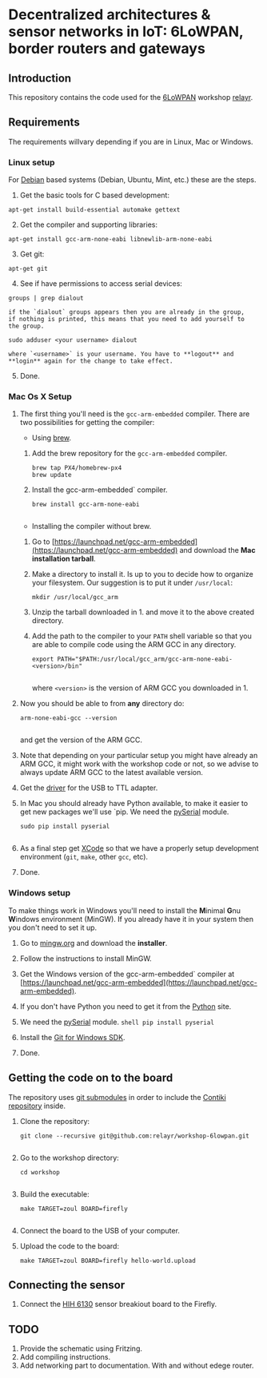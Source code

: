 # Decentralized architectures & sensor networks in IoT: 6LoWPAN, border routers and gateways

## Introduction

This repository contains the code used for the
[6LoWPAN](https://www.eventbrite.com/e/decentralized-architectures-sensor-networks-in-iot-6lowpan-border-routers-and-gateways-tickets-28534379096)
workshop [relayr](https://).

## Requirements

The requirements willvary depending if you are in Linux, Mac or
Windows.

### Linux setup

For [Debian](http://www.debian.org) based systems (Debian, Ubuntu,
Mint, etc.) these are the steps.

 1. Get the basic tools for C based development:
 ```shell
 apt-get install build-essential automake gettext
 ```
 2. Get the compiler and supporting libraries:
 ```shell
 apt-get install gcc-arm-none-eabi libnewlib-arm-none-eabi
 
 ```
  3. Get git:
 ```shell
 apt-get git
 
 ```
  4. See if have permissions to access serial devices:
 ```shell
 groups | grep dialout
 ``` 
    if the `dialout` groups appears then you are already in the group,
    if nothing is printed, this means that you need to add yourself to
    the group.
 ```shell
 sudo adduser <your username> dialout
 ```
    where `<username>` is your username. You have to **logout** and
    **login** again for the change to take effect.
    
  5. Done. 
  
  
### Mac Os X Setup
  
 1. The first thing you'll need is the `gcc-arm-embedded` compiler.
    There are two possibilities for getting the compiler:
 
    * Using [brew](http://brew.sh/). 
    
     1. Add the brew repository for the `gcc-arm-embedded` compiler. 
    
        ```shell
        brew tap PX4/homebrew-px4
        brew update
        ```
     2. Install the gcc-arm-embedded` compiler.
        ```shell
        brew install gcc-arm-none-eabi
 
        ```
    * Installing the compiler without brew.
    
     1. Go to [https://launchpad.net/gcc-arm-embedded](https://launchpad.net/gcc-arm-embedded)
        and download the **Mac installation tarball**.
    
     2. Make a directory to install it. Is up to you to decide how to 
        organize your filesystem. Our suggestion is to put it under
        `/usr/local`:
        
        ```shell
        mkdir /usr/local/gcc_arm
        ```
     3. Unzip the tarball downloaded in 1. and move it to the above
        created directory.
    
     4. Add the path to the compiler to your `PATH` shell variable so that
        you are able to compile code using the ARM GCC in any directory.
        ```shell
        export PATH="$PATH:/usr/local/gcc_arm/gcc-arm-none-eabi-<version>/bin"
 
        ```
        where `<version>` is the version of ARM GCC you downloaded in 1. 
  
 2. Now you should be able to from **any** directory do:
    ```shell
    arm-none-eabi-gcc --version
 
    ```
    and get the version of the ARM GCC.
   
 3. Note that depending on your particular setup you might have
    already an ARM GCC, it might work with the workshop code or not,
    so we advise to always update ARM GCC to the latest available
    version.
  
 4. Get the
    [driver](http://www.silabs.com/products/mcu/pages/usbtouartbridgevcpdrivers.aspx)
    for the USB to TTL adapter.
 
 5. In Mac you should already have Python available, to make it easier
    to get new packages we'll use `pip. We need the
    [pySerial](https://pyserial.readthedocs.io/en/latest/) module.
    ```shell
    sudo pip install pyserial 
 
    ```
 6. As a final step get [XCode](https://developer.apple.com/xcode/) so
    that we have a properly setup development environment (`git`, `make`,
    other `gcc`, etc).
    
 7. Done. 
  
### Windows setup
 
 To make things work in Windows you'll need to install the **M**inimal
 **G**nu **W**indows environment (MinGW). If you already have it in
 your system then you don't need to set it up.
 
  1. Go to [mingw.org](http://mingw.org/) and download the
     **installer**.
     
  2. Follow the instructions to install MinGW.
  
  3. Get the Windows version of the gcc-arm-embedded` compiler at
     [https://launchpad.net/gcc-arm-embedded](https://launchpad.net/gcc-arm-embedded).
   
  4. If you don't have Python you need to get it from the
     [Python](https://www.python.org/downloads/windows/) site. 
     
  5. We need the
    [pySerial](https://pyserial.readthedocs.io/en/latest/) module.
    ```shell
    pip install pyserial 
    ```
  6. Install the
     [Git for Windows SDK](https://github.com/git-for-windows/build-extra/releases/).
  
  7. Done.
  
  
## Getting the code on to the board

The repository uses
[git submodules](https://git-scm.com/book/en/v2/Git-Tools-Submodules)
in order to include the
[Contiki repository](https://github.com/contiki-os/contiki) inside.

 1. Clone the repository:
    ```shell
    git clone --recursive git@github.com:relayr/workshop-6lowpan.git
 
    ```
 
 2. Go to the workshop directory:
    ```shell
    cd workshop
 
    ```
 3. Build the executable:
    ```shell
    make TARGET=zoul BOARD=firefly
 
    ```
 4. Connect the board to the USB of your computer.
 
 5. Upload the code to the board:
    ```shell
    make TARGET=zoul BOARD=firefly hello-world.upload
    ```

## Connecting the sensor
    
 1. Connect the [HIH 6130](https://www.sparkfun.com/products/11295)
    sensor breakiout board to the Firefly.
 
## TODO 

 1. Provide the schematic using Fritzing.
 2. Add compiling instructions.
 3. Add networking part to documentation. With and without edege
    router.
 
